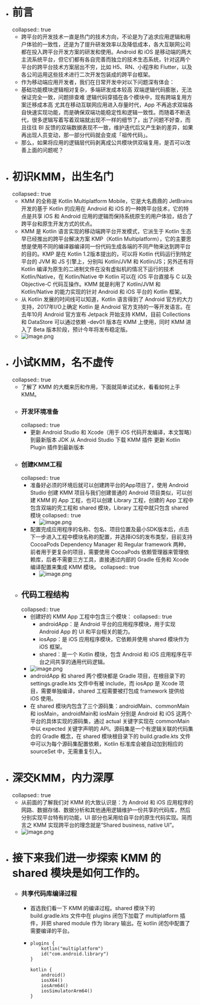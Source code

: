 - # 前言
  collapsed:: true
	- 跨平台的开发技术一直是热门的技术方向，不论是为了追求应用逻辑和用户体验的一致性，还是为了提升研发效率以及降低成本，各大互联网公司都在投入跨平台开发方案的研发和使用。Android 和 iOS 是移动端的两大主流系统平台，但它们都有各自完善而独立的技术生态系统，针对这两个平台的跨平台技术方案层出不穷，比如 H5、RN、小程序和 Flutter，以及各公司运用这些技术进行二次开发包装成的跨平台框架。
	- 作为移动端应用开发者，我们在日常开发中对以下问题深有体会：
	- 基础功能模块逻辑相对复杂，多端研发成本较高
	  双端逻辑代码膨胀，无法保证完全一致，问题排查难
	  逻辑代码穿插在各个模块中，现有跨端复用方案迁移成本高
	  尤其在移动互联网应用进入存量时代，App 不再追求双端各自快速实现功能，而是确保双端功能稳定性和逻辑一致性。而随着不断迭代，很多逻辑写着写着双端就出现不一样的细节了，出了问题不好查，而且往往 BI 反馈的双端数据表现不一致，维护迭代后又产生新的差异，如果再出现人员变动，那一部分代码就会变成「祖传代码」。
	- 那么，如果将应用的逻辑层代码剥离成公共模块供双端复用，是否可以改善上面的问题呢？
- # 初识KMM，出生名门
  collapsed:: true
	- KMM 的全称是 Kotlin Multiplatform Mobile，它是大名鼎鼎的 JetBrains 开发的基于 Kotlin 的应用在 Android 和 iOS 的一种跨平台技术，它的特点是共享 iOS 和 Android 应用的逻辑而保持系统原生的用户体验，结合了跨平台和原生开发方式的优点。
	- KMM 是 Kotlin 语言实现的移动端跨平台开发模式，它派生于 Kotlin 生态早已经推出的跨平台解决方案 KMP（Kotlin Multiplatform），它的主要思想是使用不同的编译器编译同一份代码生成各端的不同产物来达到跨平台的目的。KMP 是在 Kotlin 1.2版本提出的，可以将 Kotlin 代码运行到特定平台的 JVM 和 JS 引擎上，分别叫 Kotlin/JVM 和 Kotlin/JS；另外还有将 Kotlin 编译为原生的二进制文件在没有虚拟机的情况下运行的技术 Kotlin/Native，在 Kotlin/Native 中 Kotlin 可以在 iOS 平台直接与 C 以及 Objective-C 代码互操作。KMM 就是利用了 Kotlin/JVM 和 Kotlin/Native 的能力实现的针对 Android 和 iOS 平台的 Kotlin 框架。
	- 从 Kotlin 发展的时间线可以知道，Kotlin 语言得到了 Android 官方的大力支持，2017年I/O上确定 Kotlin 是 Android 官方支持的一等开发语言。在去年10月 Android 官方宣布 Jetpack 开始支持 KMM，目前 Collections 和 DataStore 可以通过依赖 -dev01 版本在 KMM 上使用，同时 KMM 进入了 Beta 版本阶段，预计今年将发布稳定版。
	- ![image.png](../assets/image_1684432799100_0.png)
- # 小试KMM，名不虚传
  collapsed:: true
	- 了解了 KMM 的大概来历和作用，下面就简单试试水，看看如何上手 KMM。
	- ### 开发环境准备
	  collapsed:: true
		- 更新 Android Studio 和 Xcode（用于 iOS 代码开发编译，本文暂略）到最新版本
		  JDK
		  从 Android Studio 下载 KMM 插件
		  更新 Kotlin Plugin 插件到最新版本
	- ### 创建KMM工程
	  collapsed:: true
		- 准备好必须的环境后就可以创建跨平台的App项目了，使用 Android Studio 创建 KMM 项目与我们创建普通的 Android 项目类似，可以创建 KMM 的 App 工程，也可以创建 Library 工程，创建的 App 工程中包含双端的壳工程和 shared 模块，Library 工程中就只包含 shared 模块
		  collapsed:: true
			- ![image.png](../assets/image_1684432840652_0.png)
		- 配置完成应用程序的名称、包名、项目位置及最小SDK版本后，点击下一步进入工程中模块名称的配置，并选择iOS的发布类型，目前支持 CocoaPods Dependency Manager 和 Regular framework 两种，前者用于更复杂的项目，需要使用 CocoaPods 依赖管理器来管理依赖库，后者不需要三方工具，直接通过内部的 Gradle 任务和 Xcode 编译配置来集成 KMM 模块。
		  collapsed:: true
			- ![image.png](../assets/image_1684432852927_0.png)
	- ## 代码工程结构
	  collapsed:: true
		- 创建好的 KMM App 工程中包含三个模块：
		  collapsed:: true
			- androidApp：是 Android 平台的应用程序模块，用于实现 Android App 的 UI 和平台相关的能力。
			- iosApp：是 iOS 应用程序模块，它依赖并使用 shared 模块作为 iOS 框架。
			- shared：是一个 Kotlin 模块，包含 Android 和 iOS 应用程序在平台之间共享的通用代码逻辑。
		- ![image.png](../assets/image_1684432879108_0.png)
		- androidApp 和 shared 两个模块都是 Gradle 项目，在根目录下的 settings.gradle.kts 文件中有被 include，而 iosApp 是 Xcode 项目，需要单独编译，shared 工程需要被打包成 framework 提供给 iOS 使用。
		- 在 shared 模块内包含了三个源码集：androidMain、commonMain 和 iosMain，androidMain和 iosMain 分别是 Android 和 iOS 这两个平台的具体实现的源码集，通过 actual 关键字实现在 commonMain 中以 expected 关键字声明的 API。源码集是一个有逻辑关联的代码集合的 Gradle 概念，在 shared 模块根目录下的 build.gradle.kts 文件中可以为每个源码集配置依赖，Kotlin 标准库会被自动加到相应的 sourceSet 中，无需重复引入。
- # 深交KMM，内力深厚
  collapsed:: true
	- 从前面的了解我们对 KMM 的大致认识是：为 Android 和 iOS 应用程序的网路、数据存储、数据分析和其他通用逻辑维护一份共享的代码库，然后分别实现平台特有的功能，UI 部分也采用给自平台的原生代码实现。简而言之 KMM 实现跨平台的理念就是“Shared business, native UI”。
	- ![image.png](../assets/image_1684432903111_0.png)
- # 接下来我们进一步探索 KMM 的 shared 模块是如何工作的。
	- ### 共享代码库编译过程
		- 首选我们看一下 KMM 的编译过程。shared 模块下的 build.gradle.kts 文件中在 plugins 闭包下加载了 multiplatform 插件，并把 shared module 作为 library 输出。在 kotlin 闭包中配置了需要编译的平台。
		- ```
		  plugins {
		      kotlin("multiplatform")
		      id("com.android.library")
		  }
		  
		  kotlin {
		      android()
		      iosX64()
		      iosArm64()
		      iosSimulatorArm64()
		  }
		  ```